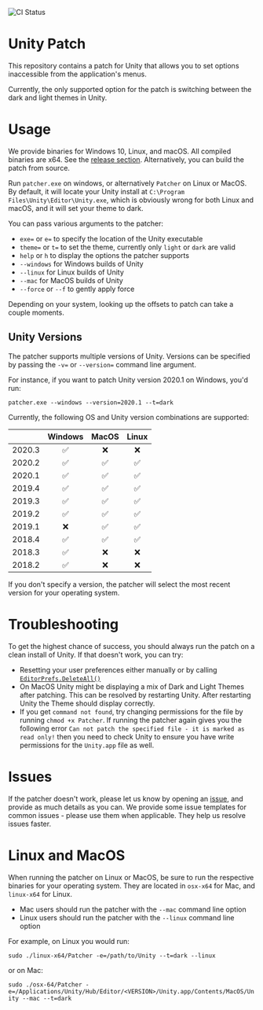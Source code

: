 ![CI Status](https://github.com/aevitas/unity-patch/workflows/CI/badge.svg)

Unity Patch
===========

This repository contains a patch for Unity that allows you to set options inaccessible from the application's menus.

Currently, the only supported option for the patch is switching between the dark and light themes in Unity.

Usage
=====

We provide binaries for Windows 10, Linux, and macOS. All compiled binaries are x64.
See the [release section](https://github.com/aevitas/unity-patch/releases).
Alternatively, you can build the patch from source.

Run `patcher.exe` on windows, or alternatively `Patcher` on Linux or MacOS. By default, it will locate your Unity install
at `C:\Program Files\Unity\Editor\Unity.exe`, which is obviously wrong for both Linux and macOS, and it will set your theme to dark.

You can pass various arguments to the patcher:

* `exe=` or `e=` to specify the location of the Unity executable
* `theme=` or `t=` to set the theme, currently only `light` or `dark` are valid
* `help` or `h` to display the options the patcher supports
* `--windows` for Windows builds of Unity
* `--linux` for Linux builds of Unity
* `--mac` for MacOS builds of Unity
* `--force` or `--f` to gently apply force

Depending on your system, looking up the offsets to patch can take a couple moments.

Unity Versions
--------------

The patcher supports multiple versions of Unity. Versions can be specified by passing the `-v=` or `--version=` command line argument.

For instance, if you want to patch Unity version 2020.1 on Windows, you'd run:

```
patcher.exe --windows --version=2020.1 --t=dark
```

Currently, the following OS and Unity version combinations are supported:

|         | Windows            | MacOS              | Linux              |
|---------|:------------------:|:------------------:|:------------------:|
| 2020.3  | :white_check_mark: |         :x:        |         :x:        |
| 2020.2  | :white_check_mark: | :white_check_mark: | :white_check_mark: |
| 2020.1  | :white_check_mark: | :white_check_mark: | :white_check_mark: |
| 2019.4  | :white_check_mark: | :white_check_mark: | :white_check_mark: |
| 2019.3  | :white_check_mark: | :white_check_mark: | :white_check_mark: |
| 2019.2  | :white_check_mark: | :white_check_mark: | :white_check_mark: |
| 2019.1  |         :x:        | :white_check_mark: | :white_check_mark: | 
| 2018.4  | :white_check_mark: | :white_check_mark: | :white_check_mark: |
| 2018.3  | :white_check_mark: |         :x:        |         :x:        |
| 2018.2  | :white_check_mark: |         :x:        |         :x:        |

If you don't specify a version, the patcher will select the most recent version for your operating system.

Troubleshooting
===============

To get the highest chance of success, you should always run the patch on a clean install of Unity. If that doesn't work, you can try:

* Resetting your user preferences either manually or by calling [`EditorPrefs.DeleteAll()`](https://github.com/aevitas/unity-patch/issues/17#issuecomment-592070343)
* On MacOS Unity might be displaying a mix of Dark and Light Themes after patching. This can be resolved by restarting Unity. After restarting Unity the Theme should display correctly.
* If you get `command not found`, try changing permissions for the file by running `chmod +x Patcher`. If running the patcher again gives you the following error `Can not patch the specified file - it is marked as read only!` then you need to check Unity to ensure you have write permissions for the `Unity.app` file as well.

Issues
======

If the patcher doesn't work, please let us know by opening an [issue](https://github.com/aevitas/unity-patch/issues), and provide as much details as you can. We provide some issue templates for common issues - please use them when applicable. They help us resolve issues faster.

Linux and MacOS
===============

When running the patcher on Linux or MacOS, be sure to run the respective binaries for your operating system. They are located in `osx-x64` for Mac, and `linux-x64` for Linux.

* Mac users should run the patcher with the `--mac` command line option
* Linux users should run the patcher with the `--linux` command line option

For example, on Linux you would run:

`sudo ./linux-x64/Patcher -e=/path/to/Unity --t=dark --linux`

or on Mac:

`sudo ./osx-64/Patcher -e=/Applications/Unity/Hub/Editor/<VERSION>/Unity.app/Contents/MacOS/Unity --mac --t=dark`
